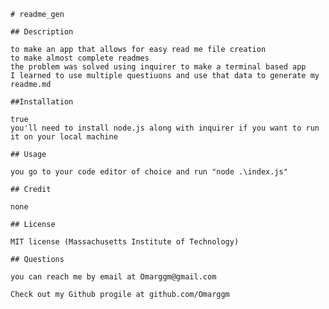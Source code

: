 
    # readme_gen

    ## Description 

    to make an app that allows for easy read me file creation
    to make almost complete readmes 
    the problem was solved using inquirer to make a terminal based app
    I learned to use multiple questiuons and use that data to generate my readme.md

    ##Installation

    true
    you'll need to install node.js along with inquirer if you want to run it on your local machine

    ## Usage

    you go to your code editor of choice and run "node .\index.js"

    ## Credit

    none 

    ## License

    MIT license (Massachusetts Institute of Technology)

    ## Questions
    
    you can reach me by email at Omarggm@gmail.com
    
    Check out my Github progile at github.com/Omarggm
    